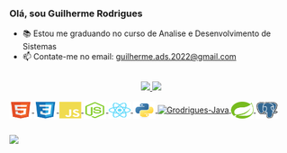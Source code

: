 ### Olá, sou Guilherme Rodrigues 

- 📚 Estou me graduando no curso de Analise e Desenvolvimento de Sistemas
- 📫 Contate-me no email: guilherme.ads.2022@gmail.com

##

<div align="center">
  <a href="https://github.com/grodriguesADS">
  <img height="180em" src="https://github-readme-stats.vercel.app/api?username=grodriguesADS&show_icons=true&theme=dark&include_all_commits=true&count_private=true"/>
  <img height="180em" src="https://github-readme-stats.vercel.app/api/top-langs/?username=grodriguesADS&layout=compact&langs_count=7&theme=dark"/>
</div>
  
  <div style="display: inline_block"><br>
  <img align="center" alt="Grodrigues-HTML" height="30" width="40" src="https://raw.githubusercontent.com/devicons/devicon/master/icons/html5/html5-original.svg">
  <img align="center" alt="Grodrigues-CSS" height="30" width="40" src="https://raw.githubusercontent.com/devicons/devicon/master/icons/css3/css3-original.svg">
  <img align="center" alt="Grodrigues-JS" height="30" width="40" src="https://raw.githubusercontent.com/devicons/devicon/master/icons/javascript/javascript-plain.svg">
  <img align="center" alt="Grodrigues-NodeJs" height="30" width="40" src="https://raw.githubusercontent.com/devicons/devicon/master/icons/nodejs/nodejs-original.svg">
  <img align="center" alt="Grodrigues-React" height="30" width="40" src="https://raw.githubusercontent.com/devicons/devicon/master/icons/react/react-original.svg">
  <img align="center" alt="Grodrigues-Python" height="30" width="40" src="https://raw.githubusercontent.com/devicons/devicon/master/icons/python/python-original.svg">
  <img align="center" alt="Grodrigues-Java" height="30" width="40" src="https://cdn.jsdelivr.net/gh/devicons/devicon/icons/java/java-original.svg" />
  <img align="center" alt="Grodrigues-Spring" height="30" width="40" src="https://raw.githubusercontent.com/devicons/devicon/master/icons/spring/spring-original.svg">
  <img align="center" alt="Grodrigues-Postgresql" height="30" width="40" src="https://raw.githubusercontent.com/devicons/devicon/master/icons/postgresql/postgresql-original.svg">

</div>

##
  
  <div> 
  <a href="https://www.linkedin.com/in/guilherme-rodrigues-684813222/" target="_blank"><img src="https://img.shields.io/badge/-LinkedIn-%230077B5?style=for-the-badge&logo=linkedin&logoColor=white" target="_blank"></a> 
 
</div>
